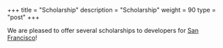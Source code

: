 +++
title = "Scholarship"
description = "Scholarship"
weight = 90
type = "post"
+++

We are pleased to offer several scholarships to developers for [San Francisco](https://docs.google.com/forms/d/e/1FAIpQLSd-xGglUMZpHR8smUNvGyGtj2cn-pn9kwk4s3W5GRrz1rag5A/viewform)!

